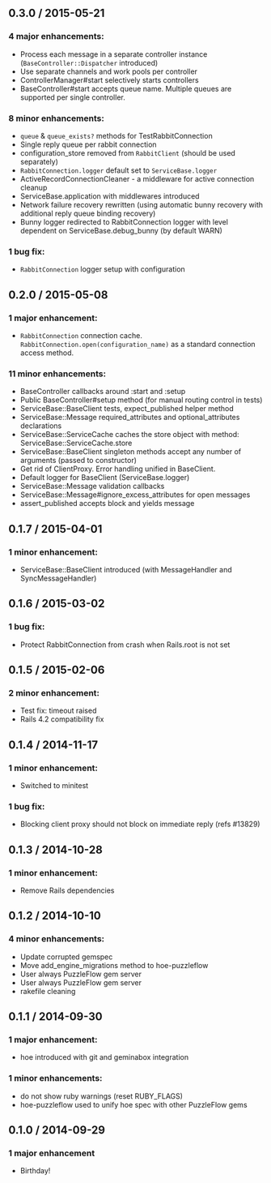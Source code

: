 ## 0.3.0 / 2015-05-21

### 4 major enhancements:

  * Process each message in a separate controller instance (`BaseController::Dispatcher` introduced)
  * Use separate channels and work pools per controller
  * ControllerManager#start selectively starts controllers
  * BaseController#start accepts queue name. Multiple queues are supported per single controller.
  
### 8 minor enhancements:

  * `queue` & `queue_exists?` methods for TestRabbitConnection
  * Single reply queue per rabbit connection
  * configuration_store removed from `RabbitClient` (should be used separately)
  * `RabbitConnection.logger` default set to `ServiceBase.logger`
  * ActiveRecordConnectionCleaner - a middleware for active connection cleanup
  * ServiceBase.application with middlewares introduced
  * Network failure recovery rewritten (using automatic bunny recovery with additional reply queue binding recovery)
  * Bunny logger redirected to RabbitConnection logger with level dependent on ServiceBase.debug_bunny (by default WARN)
  
### 1 bug fix:

  * `RabbitConnection` logger setup with configuration

## 0.2.0 / 2015-05-08

### 1 major enhancement:

  * `RabbitConnection` connection cache. `RabbitConnection.open(configuration_name)` as a standard connection access method.

### 11 minor enhancements:

  * BaseController callbacks around :start and :setup
  * Public BaseController#setup method (for manual routing control in tests)
  * ServiceBase::BaseClient tests, expect_published helper method
  * ServiceBase::Message required_attributes and optional_attributes declarations
  * ServiceBase::ServiceCache caches the store object with method: ServiceBase::ServiceCache.store
  * ServiceBase::BaseClient singleton methods accept any number of arguments (passed to constructor)
  * Get rid of ClientProxy. Error handling unified in BaseClient.
  * Default logger for BaseClient (ServiceBase.logger)
  * ServiceBase::Message validation callbacks
  * ServiceBase::Message#ignore_excess_attributes for open messages
  * assert_published accepts block and yields message
  
## 0.1.7 / 2015-04-01

### 1 minor enhancement:

  * ServiceBase::BaseClient introduced (with MessageHandler and SyncMessageHandler)
  
## 0.1.6 / 2015-03-02

### 1 bug fix:

  * Protect RabbitConnection from crash when Rails.root is not set
  
## 0.1.5 / 2015-02-06

### 2 minor enhancement:

  * Test fix: timeout raised
  * Rails 4.2 compatibility fix

## 0.1.4 / 2014-11-17

### 1 minor enhancement:

  * Switched to minitest

### 1 bug fix:

  * Blocking client proxy should not block on immediate reply (refs #13829)

## 0.1.3 / 2014-10-28

### 1 minor enhancement:

  * Remove Rails dependencies

## 0.1.2 / 2014-10-10

### 4 minor enhancements:

  * Update corrupted gemspec
  * Move add_engine_migrations method to hoe-puzzleflow
  * User always PuzzleFlow gem server
  * User always PuzzleFlow gem server
  * rakefile cleaning

## 0.1.1 / 2014-09-30

### 1 major enhancement:

  * hoe introduced with git and geminabox integration

### 1 minor enhancements:

  * do not show ruby warnings (reset RUBY_FLAGS)
  * hoe-puzzleflow used to unify hoe spec with other PuzzleFlow gems

## 0.1.0 / 2014-09-29

### 1 major enhancement

  * Birthday!



